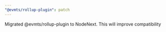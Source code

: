 ```yaml
---
"@evmts/rollup-plugin": patch
---
```


Migrated @evmts/rollup-plugin to NodeNext. This will improve compatibility
